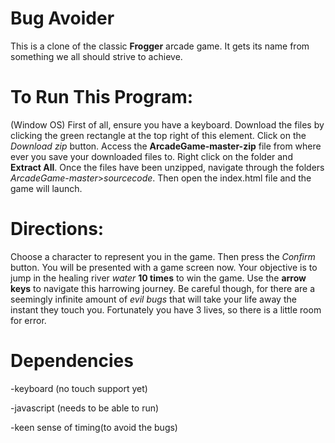 # Bug Avoider
This is a clone of the classic **Frogger** arcade game. It gets its name from something we all should strive to achieve.
# To Run This Program:
(Window OS)
First of all, ensure you have a keyboard.
Download the files by clicking the green rectangle at the top right of this element.
Click on the *Download zip* button.
Access the **ArcadeGame-master-zip** file from where ever you save your downloaded files to.
Right click on the folder and **Extract All**.
Once the files have been unzipped, navigate through the folders *ArcadeGame-master*>*sourcecode*.
Then open the index.html file and the game will launch.
# Directions:
Choose a character to represent you in the game. Then press the _Confirm_ button.
You will be presented with a game screen now.
Your objective is to jump in the healing river _water_ **10 times** to win the game.
Use the **arrow keys** to navigate this harrowing journey.
Be careful though, for there are a seemingly infinite amount of _evil bugs_ that will take your life away the instant they touch you.
Fortunately you have 3 lives, so there is a little room for error.
# Dependencies

 -keyboard (no touch support yet)

 -javascript (needs to be able to run)
 
 -keen sense of timing(to avoid the bugs)
